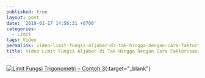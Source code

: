 ```yaml
---
published: true
layout: post
date: '2019-01-17 14:56:31 +0700'
categories:
  - Limit
tags: Video
permalink: video-limit-fungsi-aljabar-di-tak-hingga-dengan-cara-faktorisasi.html
title: Video Limit Fungsi Aljabar di Tak Hingga Dengan Cara Faktorisasi
---
```

[![Limit Fungsi Trigonometri - Contoh 3](https://img.youtube.com/vi/zfbAud6vNIY/0.jpg)](https://www.youtube.com/watch?v=zfbAud6vNIY){:target="_blank"}
